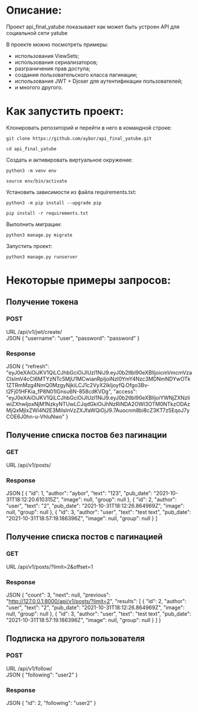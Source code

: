 # Описание:
Проект api_final_yatube показывает как может быть устроен API для социальной сети yatube

В проекте можно посмотреть примеры:
* использования ViewSets;
* использования сериализаторов;
* разграничения прав доступа;
* создания пользовательского класса пагинации;
* использования JWT + Djoser для аутентификации пользователей;
* и многого другого.


# Как запустить проект:

Клонировать репозиторий и перейти в него в командной строке:

```
git clone https://github.com/aybor/api_final_yatube.git
```

```
cd api_final_yatube
```

Cоздать и активировать виртуальное окружение:

```
python3 -m venv env
```

```
source env/bin/activate
```

Установить зависимости из файла requirements.txt:

```
python3 -m pip install --upgrade pip
```

```
pip install -r requirements.txt
```

Выполнить миграции:

```
python3 manage.py migrate
```

Запустить проект:

```
python3 manage.py runserver
```

# Некоторые примеры запросов:

## Получение токена
### POST 
URL /api/v1/jwt/create/  
JSON
{
    "username": "user",
    "password": "password"
}
### Response
JSON
{
    "refresh": "eyJ0eXAiOiJKV1QiLCJhbGciOiJIUzI1NiJ9.eyJ0b2tlbl90eXBlIjoicmVmcmVzaCIsImV4cCI6MTYzNTc5MjU1MCwianRpIjoiNzI0YmY4Nzc3MDNmNDYwOTk1ZTRmMzg4NmQ0MzgyNjkiLCJ1c2VyX2lkIjoyfQ.Ofgo3Bv-t2Fj01HFKia_fP8N01IGnsu6N-858cdKVDg",
    "access": "eyJ0eXAiOiJKV1QiLCJhbGciOiJIUzI1NiJ9.eyJ0b2tlbl90eXBlIjoiYWNjZXNzIiwiZXhwIjoxNjM1NzkyNTUwLCJqdGkiOiJhNzRiNDA2OWI3OTM0NTkzODAzMjQxMjIxZWI4N2E3MiIsInVzZXJfaWQiOjJ9.7Auocnm8bi8cZ3KT7z5EqoJ7yCOE6J0hn-u-VhIuNwo"
}

## Получение списка постов без пагинации
### GET 
URL /api/v1/posts/
### Response 
JSON [
    {
        "id": 1,
        "author": "aybor",
        "text": "123",
        "pub_date": "2021-10-31T18:12:20.610315Z",
        "image": null,
        "group": null
    },
    {
        "id": 2,
        "author": "user",
        "text": "2",
        "pub_date": "2021-10-31T18:12:26.864969Z",
        "image": null,
        "group": null
    },
    {
        "id": 3,
        "author": "user",
        "text": "test text",
        "pub_date": "2021-10-31T18:57:19.186396Z",
        "image": null,
        "group": null
    }
]

## Получение списка постов с пагинацией
### GET 
URL /api/v1/posts/?limit=2&offset=1
### Response
JSON {
    "count": 3,
    "next": null,
    "previous": "http://127.0.0.1:8000/api/v1/posts/?limit=2",
    "results": [
        {
            "id": 2,
            "author": "user",
            "text": "2",
            "pub_date": "2021-10-31T18:12:26.864969Z",
            "image": null,
            "group": null
        },
        {
            "id": 3,
            "author": "user",
            "text": "test text",
            "pub_date": "2021-10-31T18:57:19.186396Z",
            "image": null,
            "group": null
        }
    ]
}
## Подписка на другого пользователя
### POST
URL /api/v1/follow/  
JSON {
    "following": "user2"
}
### Response
JSON {
    "id": 2,
    "following": "user2"
}

